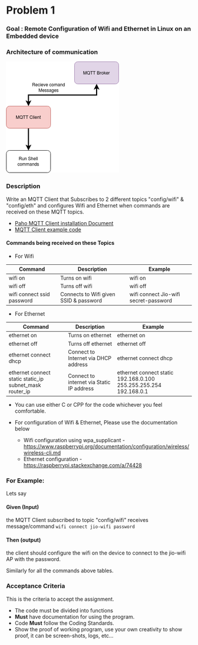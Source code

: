 # Problem 1

### Goal : Remote Configuration of Wifi and Ethernet in Linux on an Embedded device

### Architecture of communication

![arch](/extras/arch.png)


### Description

Write an MQTT Client that Subscribes to 2 different topics "config/wifi" & "config/eth"
and configures Wifi and Ethernet when commands are received on these MQTT topics.

- [Paho MQTT Client installation Document](/extras/Documentation_for_installing_paho_mqtt_c.md)
- [MQTT Client example code](/extras/MQTTPub-Sub.c)

#### Commands being received on these Topics

- For Wifi

| Command | Description | Example |
|----------------------------|----------------------------------------|---------------------------------------|
| wifi on | Turns on wifi | wifi on |
| wifi off | Turns off wifi | wifi off |
| wifi connect ssid password | Connects to Wifi given SSID & password | wifi connect Jio-wifi secret-password |

- For Ethernet

| Command | Description | Example |
|---------------------------------------------------------|-------------------------------------------|-------------------------------------------------------------------|
| ethernet on | Turns on ethernet | ethernet on |
| ethernet off | Turns off ethernet | ethernet off |
| ethernet connect dhcp | Connect to Internet via DHCP address | ethernet connect dhcp |
| ethernet connect static static_ip subnet_mask router_ip | Connect to internet via Static IP address | ethernet connect static 192.168.0.100 255.255.255.254 192.168.0.1 |


- You can use either C or CPP for the code whichever you feel comfortable. 

- For configuration of Wifi & Ethernet, Please use the documentation below
    - Wifi configuration using wpa_supplicant - https://www.raspberrypi.org/documentation/configuration/wireless/wireless-cli.md
    - Ethernet configuration - https://raspberrypi.stackexchange.com/a/74428


### For Example: 

Lets say 
#### Given (Input)
the MQTT Client subscribed to topic "config/wifi" receives message/command
`wifi connect jio-wifi password` 
#### Then (output)
the client should configure the wifi on the device 
to connect to the jio-wifi AP with the password.

Similarly for all the commands above tables.

### Acceptance Criteria 
This is the criteria to accept the assignment.
- The code must be divided into functions 
- **Must** have documentation for using the program.
- Code **Must** follow the Coding Standards.
- Show the proof of working program, use your own creativity to show proof, it can be screen-shots, logs, etc... 